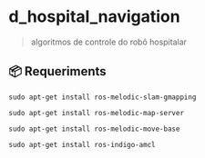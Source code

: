 # d_hospital_navigation
> algoritmos de controle do robô hospitalar

## 📦 Requeriments

```
sudo apt-get install ros-melodic-slam-gmapping
```

```
sudo apt-get install ros-melodic-map-server
```

```
sudo apt-get install ros-melodic-move-base
```

```
sudo apt-get install ros-indigo-amcl
```